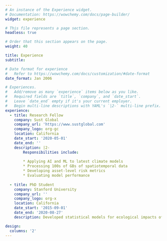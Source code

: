 ```yaml
---
# An instance of the Experience widget.
# Documentation: https://wowchemy.com/docs/page-builder/
widget: experience

# This file represents a page section.
headless: true

# Order that this section appears on the page.
weight: 40

title: Experience
subtitle:

# Date format for experience
#   Refer to https://wowchemy.com/docs/customization/#date-format
date_format: Jan 2006

# Experiences.
#   Add/remove as many `experience` items below as you like.
#   Required fields are `title`, `company`, and `date_start`.
#   Leave `date_end` empty if it's your current employer.
#   Begin multi-line descriptions with YAML's `|2-` multi-line prefix.
experience:
  - title: Research Fellow
    company: Sust Global
    company_url: 'https://www.sustglobal.com'
    company_logo: org-gc
    location: California
    date_start: '2020-05-01'
    date_end: ''
    description: |2-
        Responsibilities include:
        
        * Applying AI and ML to latest climate models
        * Processing 100s of GBs of spatiotemporal data
        * Developing asset-level risk metrics
        * Evaluating model performance
        
  - title: PhD Student
    company: Stanford University
    company_url: ''
    company_logo: org-x
    location: California
    date_start: '2015-09-01'
    date_end: '2020-08-27'
    description: Developed statistical models for ecological impacts of climate change

design:
  columns: '2'
---
```

